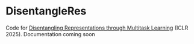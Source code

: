 # DisentangleRes
Code for [Disentangling Representations through Multitask Learning](https://openreview.net/forum?id=yVGGtsOgc7&referrer=%5BAuthor%20Console%5D(%2Fgroup%3Fid%3DICLR.cc%2F2025%2FConference%2FAuthors%23your-submissions)) (ICLR 2025).
Documentation coming soon
